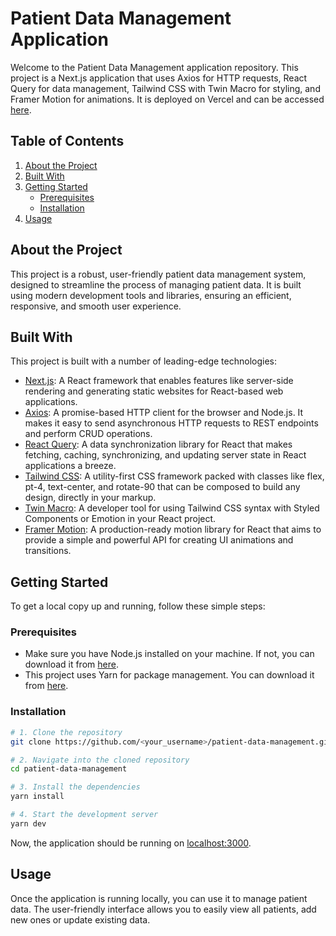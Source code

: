 # Patient Data Management Application

Welcome to the Patient Data Management application repository. This project is a Next.js application that uses Axios for HTTP requests, React Query for data management, Tailwind CSS with Twin Macro for styling, and Framer Motion for animations. It is deployed on Vercel and can be accessed [here](https://patient-data-management-six.vercel.app/).

## Table of Contents

1. [About the Project](#about-the-project)
2. [Built With](#built-with)
3. [Getting Started](#getting-started)
   - [Prerequisites](#prerequisites)
   - [Installation](#installation)
4. [Usage](#usage)

## About the Project

This project is a robust, user-friendly patient data management system, designed to streamline the process of managing patient data. It is built using modern development tools and libraries, ensuring an efficient, responsive, and smooth user experience. 

## Built With

This project is built with a number of leading-edge technologies:

- [Next.js](https://nextjs.org/): A React framework that enables features like server-side rendering and generating static websites for React-based web applications.
- [Axios](https://axios-http.com/): A promise-based HTTP client for the browser and Node.js. It makes it easy to send asynchronous HTTP requests to REST endpoints and perform CRUD operations.
- [React Query](https://react-query.tanstack.com/): A data synchronization library for React that makes fetching, caching, synchronizing, and updating server state in React applications a breeze.
- [Tailwind CSS](https://tailwindcss.com/): A utility-first CSS framework packed with classes like flex, pt-4, text-center, and rotate-90 that can be composed to build any design, directly in your markup.
- [Twin Macro](https://github.com/ben-rogerson/twin.macro): A developer tool for using Tailwind CSS syntax with Styled Components or Emotion in your React project.
- [Framer Motion](https://www.framer.com/api/motion/): A production-ready motion library for React that aims to provide a simple and powerful API for creating UI animations and transitions.

## Getting Started

To get a local copy up and running, follow these simple steps:

### Prerequisites

- Make sure you have Node.js installed on your machine. If not, you can download it from [here](https://nodejs.org/en/download/).
- This project uses Yarn for package management. You can download it from [here](https://yarnpkg.com/getting-started/install).

### Installation

```sh
# 1. Clone the repository
git clone https://github.com/<your_username>/patient-data-management.git

# 2. Navigate into the cloned repository
cd patient-data-management

# 3. Install the dependencies
yarn install

# 4. Start the development server
yarn dev
```

Now, the application should be running on [localhost:3000](http://localhost:3000).

## Usage

Once the application is running locally, you can use it to manage patient data. The user-friendly interface allows you to easily view all patients, add new ones or update existing data.

